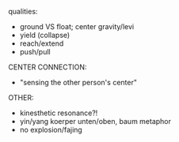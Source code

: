 




qualities:
* ground VS float; center gravity/levi
* yield (collapse)
* reach/extend
* push/pull

CENTER CONNECTION:
* "sensing the other person's center"


OTHER:
* kinesthetic resonance?!
* yin/yang koerper unten/oben, baum metaphor
* no explosion/fajing